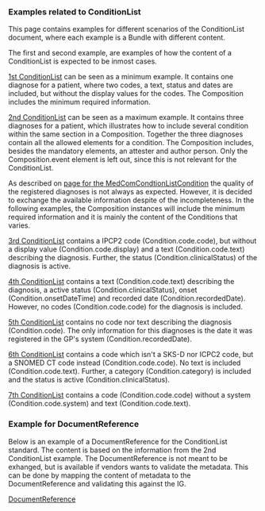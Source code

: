 ### Examples related to ConditionList
This page contains examples for different scenarios of the ConditionList document, where each example is a Bundle with different content. <!-- Below are the examples divided into two; 1) examples containing important information, and 2) examples missing important information but is still valid. -->

The first and second example, are examples of how the content of a ConditionList is expected to be inmost cases. 

[1st ConditionList](Bundle-b991dcb7-6f2a-4e56-96f9-6b4b23cb9472.html) can be seen as a minimum example. It contains one diagnose for a patient, where two codes, a text, status and dates are included, but without the display values for the codes. The Composition includes the minimum required information.

[2nd ConditionList](Bundle-23d8ece4-7cff-47c1-9680-571377c6ea74.html) can be seen as a maximum example. It contains three diagnoses for a patient, which illustrates how to include several condition within the same section in a Composition. Together the three diagnoses contain all the allowed elements for a condition. The Composition includes, besides the mandatory elements, an attester and author person. Only the Composition.event element is left out, since this is not relevant for the ConditionList.

As described on [page for the MedComCondtionListCondition](./StructureDefinition-medcom-conditionlist-condition.html) the quality of the registered diagnoses is not always as expected. However, it is decided to exchange the available information despite of the incompleteness. In the following examples, the Composition instances will include the minimum required information and it is mainly the content of the Conditions that varies.

[3rd ConditionList](Bundle-df3915a2-6f88-4dea-955a-1b0008b23853.html) contains a IPCP2 code (Condition.code.code), but without a display value (Condition.code.display) and a text (Condition.code.text) describing the diagnosis. Further, the status (Condition.clinicalStatus) of the diagnosis is active.

[4th ConditionList](Bundle-a4630688-dc6b-4484-9ef7-b9a08148c407.html) contains a text (Condition.code.text) describing the diagnosis, a active status (Condition.clinicalStatus), onset (Condition.onsetDateTime) and recorded date (Condition.recordedDate). However, no codes (Condition.code.code) for the diagnosis is included. 

[5th ConditionList](Bundle-96d37376-e176-4c6a-9c49-2b56e7aae665.html) contains no code nor text describing the diagnosis (Condition.code). The only information for this diagnoses is the date it was registered in the GP's system (Condition.recordedDate).

[6th ConditionList](Bundle-7ffa0111-1aa2-4d68-99f8-1fbf57448c8c.html) contains a code which isn't a SKS-D nor ICPC2 code, but a SNOMED CT code instead (Condition.code.code). No text is included (Condition.code.text). Further, a category (Condition.category) is included and the status is active (Condition.clinicalStatus).

[7th ConditionList](Bundle-9d923ef7-c817-4e41-a0c2-01c80e8bde0c.html) contains a code (Condition.code.code) without a system (Condition.code.system) and text (Condition.code.text).


### Example for DocumentReference
Below is an example of a DocumentReference for the ConditionList standard. The content is based on the information from the 2nd ConditionList example. The DocumentReference is not meant to be exhanged, but is available if vendors wants to validate the metadata. This can be done by mapping the content of metadata to the DocumentReference and validating this against the IG.

[DocumentReference](DocumentReference-94e65db8-2f0c-4a2c-a7c9-06a160d59a12.html)

